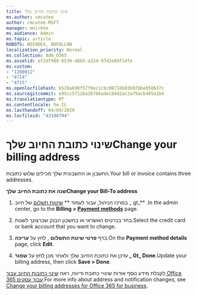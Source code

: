 ```yaml
---
title: שינוי כתובת החיוב שלך
ms.author: cmcatee
author: cmcatee-MSFT
manager: mnirkhe
ms.audience: Admin
ms.topic: article
ROBOTS: NOINDEX, NOFOLLOW
localization_priority: Normal
ms.collection: Adm_O365
ms.assetid: ef2df989-8539-48b5-a324-97d2e09f14fe
ms.custom:
- "1200012"
- "4714"
- "4715"
ms.openlocfilehash: b528a698f57f0ec1cbc08718b83b07bbe050637c
ms.sourcegitcommit: e95cc57126a28766adec8442ac3a79acb485a1b4
ms.translationtype: MT
ms.contentlocale: he-IL
ms.lasthandoff: 04/09/2020
ms.locfileid: "43198794"
---
```

# <a name="change-your-billing-address"></a><span data-ttu-id="6b882-102">שינוי כתובת החיוב שלך</span><span class="sxs-lookup"><span data-stu-id="6b882-102">Change your billing address</span></span>

<span data-ttu-id="6b882-103">החשבון או החשבונית שלך מכילים שלוש כתובות.</span><span class="sxs-lookup"><span data-stu-id="6b882-103">Your bill or invoice contains three addresses.</span></span> 

<span data-ttu-id="6b882-104">**שנה את כתובת החיוב שלך**</span><span class="sxs-lookup"><span data-stu-id="6b882-104">**Change your Bill-To address**</span></span>

1. <span data-ttu-id="6b882-105">במרכז הניהול, עבור לעמוד \*\* [שיטות תשלום](https://go.microsoft.com/fwlink/p/?linkid=2018806) של חיוב _ gt_\*\* .</span><span class="sxs-lookup"><span data-stu-id="6b882-105">In the admin center, go to the **Billing > [Payment methods](https://go.microsoft.com/fwlink/p/?linkid=2018806)** page.</span></span> 

2. <span data-ttu-id="6b882-106">בחר בכרטיס האשראי או בחשבון הבנק שברצונך לשנות.</span><span class="sxs-lookup"><span data-stu-id="6b882-106">Select the credit card or bank account that you want to change.</span></span> 

3. <span data-ttu-id="6b882-107">בדף **פרטי שיטת התשלום** , לחץ על **עריכה**.</span><span class="sxs-lookup"><span data-stu-id="6b882-107">On the **Payment method details** page, click **Edit**.</span></span> 

4. <span data-ttu-id="6b882-108">עדכן את כתובת החיוב שלך ולאחר מכן לחץ על **שמור _ Gt_ Done**.</span><span class="sxs-lookup"><span data-stu-id="6b882-108">Update your billing address, then click **Save > Done**.</span></span> 

<span data-ttu-id="6b882-109">לקבלת מידע נוסף אודות שינויי כתובת ודיווח, ראה [שינוי כתובות החיוב עבור Office 365 עבור עסקים](https://docs.microsoft.com/microsoft-365/commerce/billing-and-payments/change-your-billing-addresses?view=o365-worldwide).</span><span class="sxs-lookup"><span data-stu-id="6b882-109">For more info about address and notification changes, see [Change your billing addresses for Office 365 for business](https://docs.microsoft.com/microsoft-365/commerce/billing-and-payments/change-your-billing-addresses?view=o365-worldwide).</span></span> 
